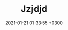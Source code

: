 ---
title: Jzjdjd
date: 2021-01-21 01:33:55 +0300
photo: CC68734B-4114-4E53-99AB-C84A769F67C0.jpeg
---